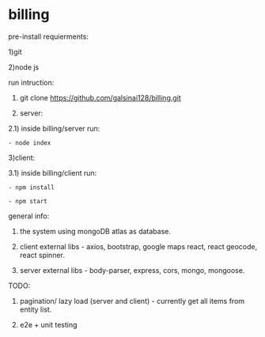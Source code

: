 # billing

pre-install requierments: 

1)git

2)node js


run intruction:

1) git clone https://github.com/galsinai128/billing.git

2) server:

  2.1) inside billing/server run: 
  
    - node index
    
3)client:

  3.1) inside billing/client run:
  
    - npm install
    
    - npm start


general info:

1) the system using mongoDB atlas as database.

2) client external libs - axios, bootstrap, google maps react, react geocode, react spinner.

3) server external libs - body-parser, express, cors, mongo, mongoose.


TODO:

1) pagination/ lazy load (server and client) - currently get all items from entity list.

2) e2e + unit testing





